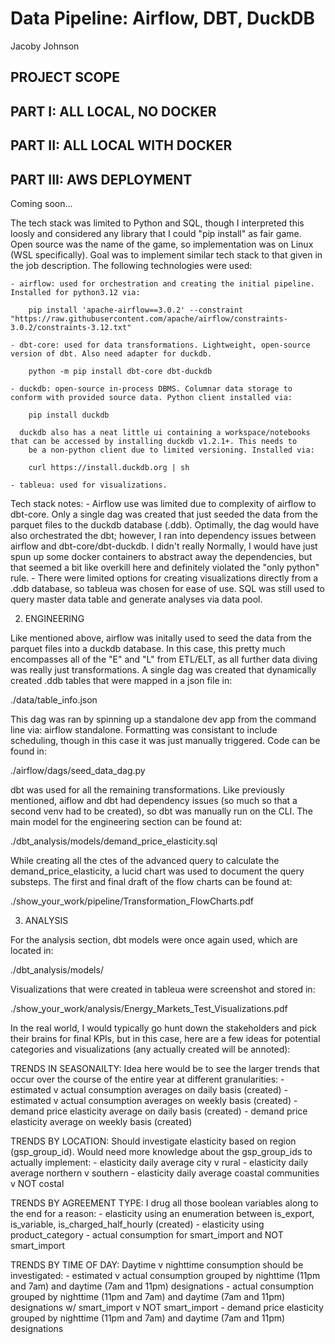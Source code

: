 <a id="readme-top"></a>

# Data Pipeline: Airflow, DBT, DuckDB
Jacoby Johnson

## PROJECT SCOPE



## PART I: ALL LOCAL, NO DOCKER

## PART II: ALL LOCAL WITH DOCKER

## PART III: AWS DEPLOYMENT

Coming soon...

The tech stack was limited to Python and SQL, though I interpreted this loosly and considered any library that I could "pip install" as fair game. 
Open source was the name of the game, so implementation was on Linux (WSL specifically). Goal was to implement similar tech stack to that given in the job description.
The following technologies were used:

    - airflow: used for orchestration and creating the initial pipeline. Installed for python3.12 via:
        
        pip install 'apache-airflow==3.0.2' --constraint "https://raw.githubusercontent.com/apache/airflow/constraints-3.0.2/constraints-3.12.txt"

    - dbt-core: used for data transformations. Lightweight, open-source version of dbt. Also need adapter for duckdb.
        
        python -m pip install dbt-core dbt-duckdb

    - duckdb: open-source in-process DBMS. Columnar data storage to conform with provided source data. Python client installed via:
        
        pip install duckdb

      duckdb also has a neat little ui containing a workspace/notebooks that can be accessed by installing duckdb v1.2.1+. This needs to
        be a non-python client due to limited versioning. Installed via:
        
        curl https://install.duckdb.org | sh
    
    - tableua: used for visualizations.

Tech stack notes:
    - Airflow use was limited due to complexity of airflow to dbt-core. Only a single dag was created that just seeded the data from the parquet
        files to the duckdb database (.ddb). Optimally, the dag would have also orchestrated the dbt; however, I ran into dependency issues between
        airflow and dbt-core/dbt-duckdb. I didn't really  Normally, I would have just spun up some docker containers to abstract away the dependencies, but that seemed
        a bit like overkill here and definitely violated the "only python" rule.
    - There were limited options for creating visualizations directly from a .ddb database, so tableua was chosen for ease of use. 
        SQL was still used to query master data table and generate analyses via data pool.

2. ENGINEERING

Like mentioned above, airflow was initally used to seed the data from the parquet files into a duckdb database. In this case, this pretty much encompasses
all of the "E" and "L" from ETL/ELT, as all further data diving was really just transformations. A single dag was created that dynamically created .ddb tables
that were mapped in a json file in:

./data/table_info.json

This dag was ran by spinning up a standalone dev app from the command line via: airflow standalone. Formatting was consistant to include scheduling, though in this case 
it was just manually triggered. Code can be found in: 

./airflow/dags/seed_data_dag.py

dbt was used for all the remaining transformations. Like previously mentioned, aiflow and dbt had dependency issues (so much so that a second venv had to be created), 
so dbt was manually run on the CLI. The main model for the engineering section can be found at:

./dbt_analysis/models/demand_price_elasticity.sql

While creating all the ctes of the advanced query to calculate the demand_price_elasticity, a lucid chart was used to document the query substeps.
The first and final draft of the flow charts can be found at:

./show_your_work/pipeline/Transformation_FlowCharts.pdf

3. ANALYSIS

For the analysis section, dbt models were once again used, which are located in:

./dbt_analysis/models/

Visualizations that were created in tableua were screenshot and stored in:

./show_your_work/analysis/Energy_Markets_Test_Visualizations.pdf

In the real world, I would typically go hunt down the stakeholders and pick their brains for final KPIs, but in this case,
here are a few ideas for potential categories and visualizations (any actually created will be annoted):

TRENDS IN SEASONAILTY:
Idea here would be to see the larger trends that occur over the course of the entire year at different granularities:
    - estimated v actual consumption averages on daily basis (created)
    - estimated v actual consumption averages on weekly basis (created)
    - demand price elasticity average on daily basis (created)
    - demand price elasticity average on weekly basis (created)

TRENDS BY LOCATION:
Should investigate elasticity based on region (gsp_group_id). Would need more knowledge about the gsp_group_ids to actually implement:
    - elasticity daily average city v rural
    - elasticity daily average northern v southern
    - elasticity daily average coastal communities v NOT costal

TRENDS BY AGREEMENT TYPE:
I drug all those boolean variables along to the end for a reason:
    - elasticity using an enumeration between is_export, is_variable, is_charged_half_hourly (created)
    - elasticity using product_category
    - actual consumption for smart_import and NOT smart_import

TRENDS BY TIME OF DAY:
Daytime v nighttime consumption should be investigated:
    - estimated v actual consumption grouped by nighttime (11pm and 7am) and daytime (7am and 11pm) designations
    - actual consumption grouped by nighttime (11pm and 7am) and daytime (7am and 11pm) designations w/ smart_import v NOT smart_import
    - demand price elasticity grouped by nighttime (11pm and 7am) and daytime (7am and 11pm) designations